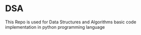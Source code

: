 # DSA
This Repo is used for Data Structures and Algorithms basic code implementation in python programming language
